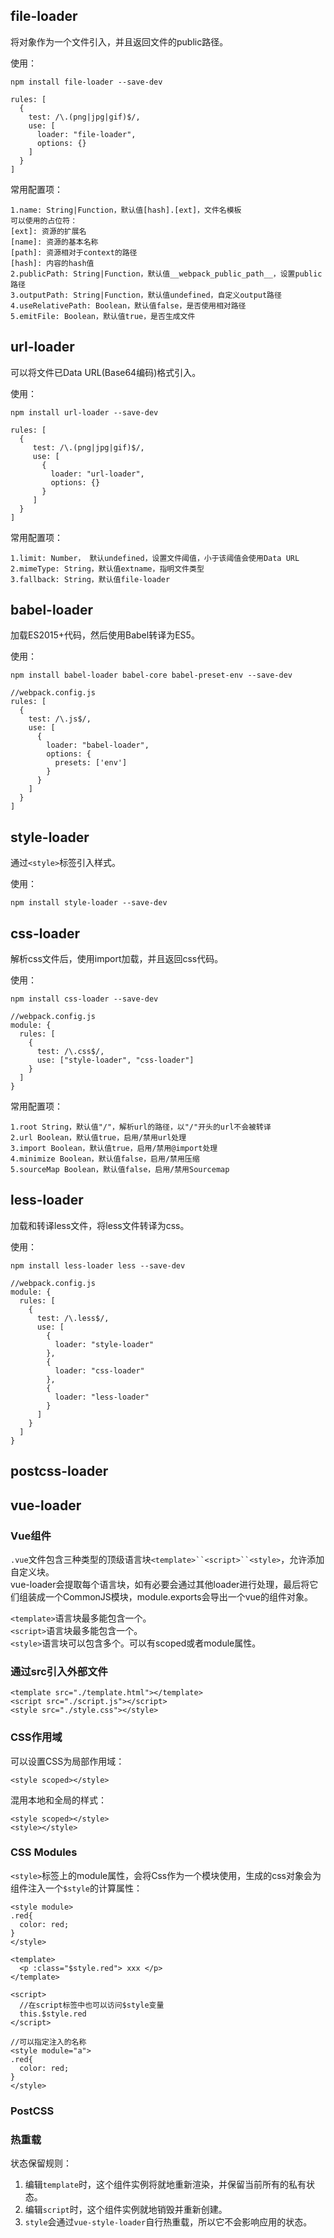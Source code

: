 ## file-loader
将对象作为一个文件引入，并且返回文件的public路径。  

使用：  
```
npm install file-loader --save-dev

rules: [
  {
    test: /\.(png|jpg|gif)$/,
    use: [
      loader: "file-loader",
      options: {}
    ]
  }
]
```

常用配置项：  
```
1.name: String|Function，默认值[hash].[ext]，文件名模板
可以使用的占位符：
[ext]: 资源的扩展名
[name]: 资源的基本名称
[path]: 资源相对于context的路径
[hash]: 内容的hash值
2.publicPath: String|Function，默认值__webpack_public_path__，设置public路径
3.outputPath: String|Function，默认值undefined，自定义output路径
4.useRelativePath: Boolean，默认值false，是否使用相对路径
5.emitFile: Boolean，默认值true，是否生成文件
```

## url-loader
可以将文件已Data URL(Base64编码)格式引入。

使用：  
```
npm install url-loader --save-dev

rules: [
  {
     test: /\.(png|jpg|gif)$/,
     use: [
       {
         loader: "url-loader",
         options: {}
       }
     ]
  }
]
```  

常用配置项：  
```
1.limit: Number， 默认undefined，设置文件阈值，小于该阈值会使用Data URL
2.mimeType: String，默认值extname，指明文件类型
3.fallback: String，默认值file-loader
```

## babel-loader
加载ES2015+代码，然后使用Babel转译为ES5。  

使用：  
```
npm install babel-loader babel-core babel-preset-env --save-dev

//webpack.config.js
rules: [
  {
    test: /\.js$/,
    use: [
      {
        loader: "babel-loader",
        options: {
          presets: ['env']
        }
      }
    ]
  }
]
```

## style-loader
通过`<style>`标签引入样式。

使用：  
```
npm install style-loader --save-dev
```

## css-loader
解析css文件后，使用import加载，并且返回css代码。

使用：  
```
npm install css-loader --save-dev

//webpack.config.js
module: {
  rules: [
    {
      test: /\.css$/,
      use: ["style-loader", "css-loader"]
    }
  ]
}
```

常用配置项：  
```
1.root String，默认值"/"，解析url的路径，以"/"开头的url不会被转译
2.url Boolean，默认值true，启用/禁用url处理
3.import Boolean，默认值true，启用/禁用@import处理
4.minimize Boolean，默认值false，启用/禁用压缩
5.sourceMap Boolean，默认值false，启用/禁用Sourcemap 
```

## less-loader
加载和转译less文件，将less文件转译为css。

使用：  
```
npm install less-loader less --save-dev

//webpack.config.js
module: {
  rules: [
    {
      test: /\.less$/,
      use: [
        {
          loader: "style-loader"
        },
        {
          loader: "css-loader"
        },
        {
          loader: "less-loader"
        }
      ]
    }
  ]
}
```

## postcss-loader

## vue-loader
### Vue组件
`.vue`文件包含三种类型的顶级语言块`<template>``<script>``<style>`，允许添加自定义块。  
vue-loader会提取每个语言块，如有必要会通过其他loader进行处理，最后将它们组装成一个CommonJS模块，module.exports会导出一个vue的组件对象。  

`<template>`语言块最多能包含一个。  
`<script>`语言块最多能包含一个。  
`<style>`语言块可以包含多个。可以有scoped或者module属性。


### 通过src引入外部文件
```
<template src="./template.html"></template>
<script src="./script.js"></script>
<style src="./style.css"></style>
```

### CSS作用域
可以设置CSS为局部作用域：  
```
<style scoped></style>
```

混用本地和全局的样式：  
```
<style scoped></style>
<style></style>
```

### CSS Modules
`<style>`标签上的module属性，会将Css作为一个模块使用，生成的css对象会为组件注入一个`$style`的计算属性：    
```
<style module>
.red{
  color: red;
}
</style>

<template>
  <p :class="$style.red"> xxx </p>
</template>

<script>
  //在script标签中也可以访问$style变量
  this.$style.red
</script>

//可以指定注入的名称
<style module="a">
.red{
  color: red;
}
</style>
```

### PostCSS

### 热重载
状态保留规则：  
1. 编辑`template`时，这个组件实例将就地重新渲染，并保留当前所有的私有状态。
2. 编辑`script`时，这个组件实例就地销毁并重新创建。
3. `style`会通过`vue-style-loader`自行热重载，所以它不会影响应用的状态。




